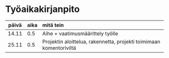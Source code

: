 # Työaikakirjanpito

| päivä | aika | mitä tein  |
| :----:|:-----| :-----|
| 14.11 | 0.5    | Aihe + vaatimusmäärittely työlle |
| 25.11 | 0.5    | Projektin aloittelua, rakennetta, projekti toimimaan komentoriviltä |
